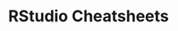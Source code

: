 ---
layout: post
title: RStudio Cheatsheets
description: cheatsheets for key R packages
redirect: http://google.com

---